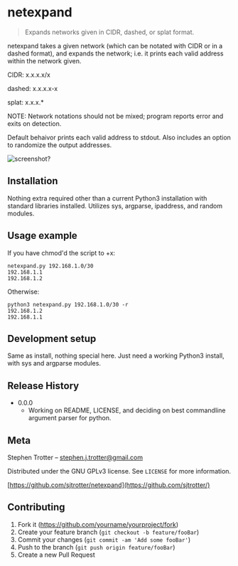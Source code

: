 # netexpand
> Expands networks given in CIDR, dashed, or splat format.

netexpand takes a given network (which can be notated with CIDR or in a dashed format), and expands the network; i.e. it prints each valid address within the network given.

CIDR:   x.x.x.x/x

dashed: x.x.x.x-x

splat:  x.x.x.\*

NOTE: Network notations should not be mixed; program reports error and exits on detection.

Default behaivor prints each valid address to stdout. Also includes an option to randomize the output addresses.

![screenshot?]()

## Installation

Nothing extra required other than a current Python3 installation with standard libraries installed. Utilizes sys, argparse, ipaddress, and random modules.

## Usage example

If you have chmod'd the script to +x:
```
netexpand.py 192.168.1.0/30
192.168.1.1
192.168.1.2
```
Otherwise:
```
python3 netexpand.py 192.168.1.0/30 -r
192.168.1.2
192.168.1.1
```

## Development setup

Same as install, nothing special here. Just need a working Python3 install, with sys and argparse modules.

## Release History

* 0.0.0
    * Working on README, LICENSE, and deciding on best commandline argument parser for python.

## Meta

Stephen Trotter – stephen.j.trotter@gmail.com

Distributed under the GNU GPLv3 license. See ``LICENSE`` for more information.

[https://github.com/sjtrotter/netexpand](https://github.com/sjtrotter/)

## Contributing

1. Fork it (<https://github.com/yourname/yourproject/fork>)
2. Create your feature branch (`git checkout -b feature/fooBar`)
3. Commit your changes (`git commit -am 'Add some fooBar'`)
4. Push to the branch (`git push origin feature/fooBar`)
5. Create a new Pull Request

<!-- Markdown link & img dfn's -->
[wiki]: https://github.com/sjtrotter/netexpand/wiki

